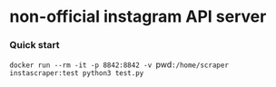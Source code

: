 non-official instagram API server
===

### Quick start

`docker run --rm -it -p 8842:8842 -v `pwd`:/home/scraper instascraper:test python3 test.py`
